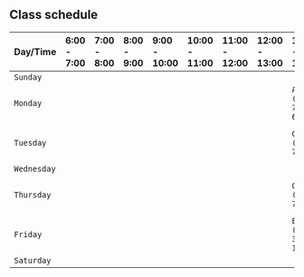 
## Class schedule

| Day/Time | 6:00 - 7:00 | 7:00 - 8:00 | 8:00 - 9:00 | 9:00 - 10:00 | 10:00 - 11:00 | 11:00 - 12:00 | 12:00 - 13:00 | 13:00 - 14:00 | 14:00 - 15:00 | 15:00 - 16:00 | 16:00 - 17:00 | 17:00 - 18:00 | 18:00 - 19:00 | 19:00 - 20:00 | 20:00 - 21:00 |
| :-------- | :------- | :------- | :------- | :------- | :------- | :------- | :------- | :------- | :------- | :------- | :------- | :------- | :------- | :------- | :------- |
| `Sunday` |  |  |  |  |  |  |  |  |  |  |  |  |  |  |  | 
| `Monday` |  |  |  |  |  |  |  | `ALT (S.3) 78-618/2` | `ALT (S.3) 78-618/2` | `ALT (S.3) 78-618/2` | `ALT (S.3) 78-618/2` |  |  |  |  | 
| `Tuesday` |  |  |  |  |  |  |  | `CN (S.4) 78-617` | `CN (S.4) 78-617` | `CN (S.4) 78-617` | `CN (S.4) 78-617` | `IS (S.4) 78-617` | `IS (S.4) 78-617` | `IS (S.4) 78-617` | `IS (S.4) 78-617` | 
| `Wednesday` |  |  |  |  |  |  |  |  |  |  |  |  |  |  |  |  | 
| `Thursday` |  |  |  |  |  |  |  | `CSS (S.3) 75-604` | `CSS (S.3) 75-604` | `CSS (S.3) 75-604` |  | `SE (S.3) 75-604` | `SE (S.3) 75-604` | `SE (S.3) 75-604` |  | 
| `Friday` |  |  |  |  |  |  |  | `ENG II (S.95) 31-11114` | `ENG II (S.95) 31-11114` | `ENG II (S.95) 31-11114` |  |  |  |  |  | 
| `Saturday` |  |  |  |  |  |  |  |  |  |  |  |  |  |  |  | 
